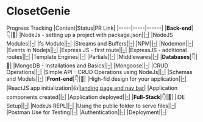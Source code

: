 # ClosetGenie
Progress Tracking
|Content|Status|PR Link|
|-----|-----|------|
|**Back-end**|👇|🔗|
|NodeJs - setting up a project with package.json||[-](#)|
|NodeJS Modules||[-](#)|
|fs Module||[-](#)|
|Streams and Buffers||[-](#)|
|NPM||[-](#)|
|Nodemon||[-](#)|
|Events in Nodejs||[-](#)|
|Express JS - first route||[-](#)|
|ExpressJS - additional routes||[-](#)|
|Template Engines||[-](#)|
|Partials||[-](#)|
|Middlewares||[-](#)|
|**Databases**|👇|🔗|
|MongoDB - Installations and Basics||[-](#)|
|Mongoose||[-](#)|
|CRUD Operations||[-](#)|
|Simple API - CRUD Operations using NodeJs||[-](#)|
|Schemas and Models||[-](#)|
|**Front-end**|👇|🔗|
|High-fid design for your application||[-](#)|
|ReactJS app initialization|👍|[landing page and nav bar](https://github.com/kalviumcommunity/ClosetGenie/pull/1/files)|
|Application components created||[-](#)|
|Application deployed||[-](#)|
|**Full-Stack**|👇|🔗|
|IDE Setup||[-](#)|
|NodeJs REPL||[-](#)|
|Using the public folder to serve files||[-](#)|
|Postman Use for Testing||[-](#)|
|Authentication||[-](#)|
|Deployment||[-](#)|